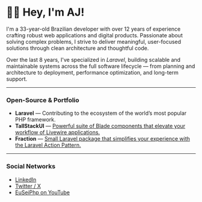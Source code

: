 # 👋🏻 Hey, I'm AJ!

I'm a 33-year-old Brazilian developer with over 12 years of experience crafting robust web applications and digital products. Passionate about solving complex problems, I strive to deliver meaningful, user-focused solutions through clean architecture and thoughtful code.

Over the last 8 years, I've specialized in *Laravel*, building scalable and maintainable systems across the full software lifecycle — from planning and architecture to deployment, performance optimization, and long-term support.

---

### Open-Source & Portfolio

- **Laravel** — Contributing to the ecosystem of the world’s most popular PHP framework.
- **TallStackUI** — [Powerful suite of Blade components that elevate your workflow of Livewire applications.](https://tallstackui.com/)
- **Fraction** — [Small Laravel package that simplifies your experience with the Laravel Action Pattern.](http://fractionforlaravel.com/)

---

### Social Networks

- [LinkedIn](https://linkedin.com/in/devajmeireles)
- [Twitter / X](https://x.com/devajmeireles)
- [EuSeiPhp on YouTube](https://youtube.com/@euseiphp)
